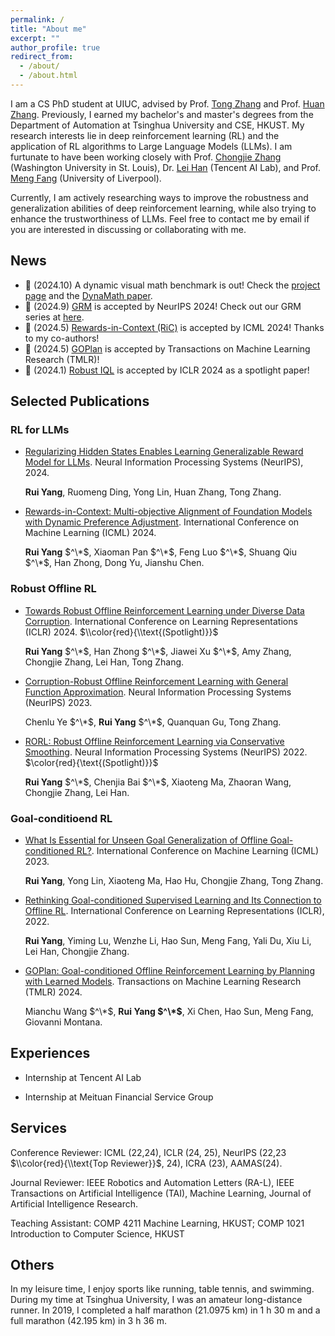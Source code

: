 ```yaml
---
permalink: /
title: "About me"
excerpt: ""
author_profile: true
redirect_from: 
  - /about/
  - /about.html
---
```


I am a CS PhD student at UIUC, advised by Prof. [Tong Zhang](http://tongzhang-ml.org) and Prof. [Huan Zhang](https://www.huan-zhang.com). Previously, I earned my bachelor's and master's degrees from the Department of Automation at Tsinghua University and CSE, HKUST. My research interests lie in deep reinforcement learning (RL) and the application of RL algorithms to Large Language Models (LLMs). I am furtunate to have been working closely with Prof. [Chongjie Zhang](https://engineering.wustl.edu/faculty/Chongjie-Zhang.html) (Washington University in St. Louis), Dr. [Lei Han](http://www.leihan.org) (Tencent AI Lab), and Prof. [Meng Fang](https://mengf1.github.io) (University of Liverpool). 

Currently, I am actively researching ways to improve the robustness and generalization abilities of deep reinforcement learning, while also trying to enhance the trustworthiness of LLMs. Feel free to contact me by email if you are interested in discussing or collaborating with me. 

News
------
- 🌟 (2024.10) A dynamic visual math benchmark is out! Check the [project page](https://dynamath.github.io) and the [DynaMath paper](https://huan-zhang.com/DynaMath.pdf).   
- 🎉 (2024.9) [GRM](https://arxiv.org/abs/2406.10216) is accepted by NeurIPS 2024! Check out our GRM series at [here](https://github.com/YangRui2015/Generalizable-Reward-Model).
- 🎉 (2024.5) [Rewards-in-Context (RiC)](https://arxiv.org/abs/2402.10207) is accepted by ICML 2024! Thanks to my co-authors!
- 🎉 (2024.5) [GOPlan](https://openreview.net/forum?id=zOKAmm8R9B) is accepted by Transactions on Machine Learning Research (TMLR)!
- 🎉 (2024.1) [Robust IQL](https://openreview.net/forum?id=5hAMmCU0bK) is accepted by ICLR 2024 as a spotlight paper!

Selected Publications
------


### RL for LLMs
- [Regularizing Hidden States Enables Learning Generalizable Reward Model for LLMs](https://arxiv.org/abs/2406.10216). Neural Information Processing Systems (NeurIPS), 2024.

  **Rui Yang**, Ruomeng Ding, Yong Lin, Huan Zhang, Tong Zhang.


- [Rewards-in-Context: Multi-objective Alignment of Foundation Models with Dynamic Preference Adjustment](https://arxiv.org/abs/2402.10207). International Conference on Machine Learning (ICML) 2024.

  **Rui Yang** $^\*$, Xiaoman Pan $^\*$, Feng Luo $^\*$, Shuang Qiu $^\*$, Han Zhong, Dong Yu, Jianshu Chen.


### Robust Offline RL

- [Towards Robust Offline Reinforcement Learning under Diverse Data Corruption](https://openreview.net/forum?id=5hAMmCU0bK). International Conference on Learning Representations (ICLR) 2024. $\\color{red}{\\text{(Spotlight)}}$
  
  **Rui Yang** $^\*$, Han Zhong $^\*$, Jiawei Xu $^\*$, Amy Zhang, Chongjie Zhang, Lei Han, Tong Zhang.


- [Corruption-Robust Offline Reinforcement Learning with General Function Approximation](https://openreview.net/forum?id=K9M7XNS9BX). Neural Information Processing Systems (NeurIPS) 2023.

  Chenlu Ye $^\*$, **Rui Yang** $^\*$, Quanquan Gu, Tong Zhang.


- [RORL: Robust Offline Reinforcement Learning via Conservative Smoothing](https://openreview.net/forum?id=_QzJJGH_KE). Neural Information Processing Systems (NeurIPS) 2022. $\color{red}{\text{(Spotlight)}}$
  
  **Rui Yang** $^\*$, Chenjia Bai $^\*$, Xiaoteng Ma, Zhaoran Wang, Chongjie Zhang, Lei Han.


  
### Goal-conditioend RL

- [What Is Essential for Unseen Goal Generalization of Offline Goal-conditioned RL?](https://openreview.net/forum?id=UrQySwOk4q). International Conference on Machine Learning (ICML) 2023. 

  **Rui Yang**, Yong Lin, Xiaoteng Ma, Hao Hu, Chongjie Zhang, Tong Zhang.


- [Rethinking Goal-conditioned Supervised Learning and Its Connection to Offline RL](https://openreview.net/forum?id=KJztlfGPdwW). International Conference on Learning Representations (ICLR), 2022. 

  **Rui Yang**, Yiming Lu, Wenzhe Li, Hao Sun, Meng Fang, Yali Du, Xiu Li, Lei Han, Chongjie Zhang.

  
- [GOPlan: Goal-conditioned Offline Reinforcement Learning by Planning with Learned Models](https://openreview.net/forum?id=zOKAmm8R9B). Transactions on Machine Learning Research (TMLR) 2024.

  Mianchu Wang $^\*$, **Rui Yang $^\*$**, Xi Chen, Hao Sun, Meng Fang, Giovanni Montana.
  



Experiences
------
-  Internship at Tencent AI Lab

-  Internship at Meituan Financial Service Group

Services
------
Conference Reviewer: ICML (22,24), ICLR (24, 25), NeurIPS (22,23 $\\color{red}{\\text{Top Reviewer}}$, 24), ICRA (23), AAMAS(24). 

Journal Reviewer: IEEE Robotics and Automation Letters (RA-L), IEEE Transactions on Artificial Intelligence (TAI), Machine Learning, Journal of Artificial Intelligence Research.

Teaching Assistant: COMP 4211 Machine Learning, HKUST; COMP 1021 Introduction to Computer Science, HKUST


Others
------
In my leisure time, I enjoy sports like running, table tennis, and swimming. During my time at Tsinghua University, I was an amateur long-distance runner. In 2019, I completed a half marathon (21.0975 km) in 1 h 30 m and a full marathon (42.195 km) in 3 h 36 m.

